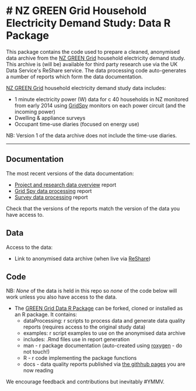 # # NZ GREEN Grid Household Electricity Demand Study: Data R Package

This package contains the code used to prepare a cleaned, anonymised data archive from the [NZ GREEN Grid](https://www.otago.ac.nz/centre-sustainability/research/energy/otago050285.html) household electricity demand study. This archive is (will be) available for third party research use via the UK Data Service's ReShare service. The data processing code auto-generates a number of reports which form the data documentation.

[NZ GREEN Grid](https://www.otago.ac.nz/centre-sustainability/research/energy/otago050285.html) household electricity demand study data includes:

 * 1 minute electricity power (W) data for c 40 households in NZ monitored from early 2014 using [GridSpy](https://gridspy.com/) monitors on each power circuit (and the incoming power)
 * Dwelling & appliance surveys
 * Occupant time-use diaries (focused on energy use)

NB: Version 1 of the data archive does not include the time-use diaries.

----

## Documentation

The most recent versions of the data documentation:

 * [Project and research data overview](overviewReport.html) report
 * [Grid Spy data processing](gridSpy1mProcessingReport.html) report
 * [Survey data processing](surveyProcessingReport.html) report
 
Check that the versions of the reports match the version of the data you have access to.

## Data

Access to the data:

 * Link to anonymised data archive (when live via [ReShare](http://reshare.ukdataservice.ac.uk/))

## Code

NB: *None* of the data is held in this repo so *none* of the code below will work unless you also have access to the data. 

 * The [GREEN Grid Data R Package](https://github.com/dataknut/nzGREENGridDataR) can be forked, cloned or installed as an R package. It contains:
   - dataProcessing: r scripts to process data and generate data quality reports (requires access to the original study data)
   - examples: r script examples to use on the anonymised data archive
   - includes: .Rmd files use in report generation
   - man - r package documentation (auto-created using [roxygen](https://cran.r-project.org/web/packages/roxygen2/) - do not touch!)
   - R - r code implementing the package functions
   - docs - data quality reports published via [the githhub pages](https://dataknut.github.io/nzGREENGridDataR/) you are now reading

 We encourage feedback and contributions but inevitably #YMMV.
